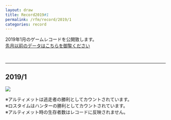 ```yaml
---
layout: draw
title: Record2019#1
permalink: /rfm/record/2019/1
categories: record
---
```





2019年1月のゲームレコードを公開致します。<br>
[先月以前のデータはこちらを御覧ください](https://web.njj12.net/categories/#record) <br>


  
  
----------------------------------------  
## 2019/1
<img src="https://web.njj12.net/public/images/record/201901.png"><br>


※アルティメットは逃走者の勝利としてカウントされています。<br>
※ロスタイムはハンターの勝利としてカウントされています。<br>
※アルティメット時の生存者数はレコードに反映されません。<br>
